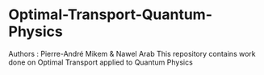 # Optimal-Transport-Quantum-Physics

Authors : Pierre-André Mikem & Nawel Arab
This repository contains work done on Optimal Transport applied to Quantum Physics
